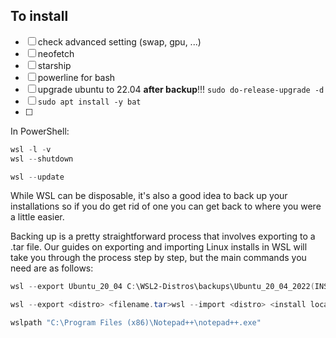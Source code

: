## To install
- [ ] check advanced setting (swap, gpu, ...)
- [ ] neofetch
- [ ] starship
- [ ] powerline for bash
- [ ] upgrade ubuntu to 22.04 **after backup**!!! `sudo do-release-upgrade -d`
- [ ] `sudo apt install -y bat`
- [ ] 

In PowerShell:
```powershell
wsl -l -v
wsl --shutdown

wsl --update
```

While WSL can be disposable, it's also a good idea to back up your installations so if you do get rid of one you can get back to where you were a little easier.

Backing up is a pretty straightforward process that involves exporting to a .tar file. Our guides on exporting and importing Linux installs in WSL will take you through the process step by step, but the main commands you need are as follows:
```powershell
wsl --export Ubuntu_20_04 C:\WSL2-Distros\backups\Ubuntu_20_04_2022(INSERT DATE!!!).tar
```

```powershell
wsl --export <distro> <filename.tar>wsl --import <distro> <install location=""> <filename> </filename></install></distro></filename.tar></distro>
```

```bash
wslpath "C:\Program Files (x86)\Notepad++\notepad++.exe"
```
